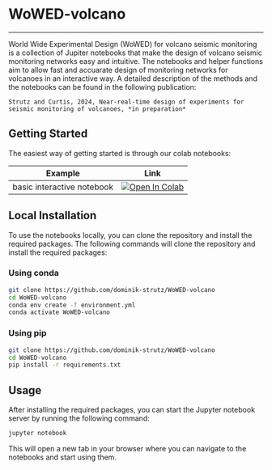 
# WoWED-volcano
---

World Wide Experimental Design (WoWED) for volcano seismic monitoring is a collection of Jupiter notebooks that make the design of volcano seismic monitoring networks easy and intuitive. The notebooks and helper functions aim to allow fast and accuarate design of monitoring networks for volcanoes in an interactive way. A detailed description of the methods and the notebooks can be found in the following publication:
<!-- currently in progress -->
```
Strutz and Curtis, 2024, Near-real-time design of experiments for seismic monitoring of volcanoes, *in preparation*
```

## Getting Started

The easiest way of getting started is through our colab notebooks:

| Example | Link |
| --- | --- |
| basic interactive notebook | [![Open In Colab](https://colab.research.google.com/assets/colab-badge.svg)](https://colab.research.google.com/github/dominik-strutz/WoWED-volcano/blob/main/example_design_process.ipynb)    |


## Local Installation

To use the notebooks locally, you can clone the repository and install the required packages. The following commands will clone the repository and install the required packages:

### Using conda
```bash
git clone https://github.com/dominik-strutz/WoWED-volcano
cd WoWED-volcano
conda env create -f environment.yml
conda activate WoWED-volcano
```

### Using pip
```bash
git clone https://github.com/dominik-strutz/WoWED-volcano
cd WoWED-volcano
pip install -r requirements.txt
```

## Usage

After installing the required packages, you can start the Jupyter notebook server by running the following command:

```bash
jupyter notebook
```

This will open a new tab in your browser where you can navigate to the notebooks and start using them.

